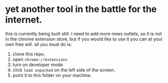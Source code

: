 # yet another tool in the battle for the internet.

this is currently being built still. I need to add more news outlets, so it is not in the chrome extension store, but if you would like to use it you can at your own free will. all you must do is:
1. clone this repo.
2. open `chrome://extensions`
3. turn on developer mode
4. click `load unpacked` on the left side of the screen.
5. point it to this folder on your machine.
